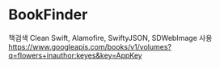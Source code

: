 # BookFinder

책검색
Clean Swift, Alamofire, SwiftyJSON, SDWebImage 사용
https://www.googleapis.com/books/v1/volumes?q=flowers+inauthor:keyes&key=AppKey
